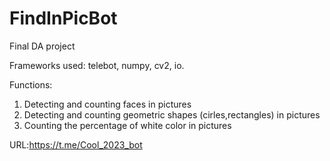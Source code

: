 # FindInPicBot
Final DA project


Frameworks used: telebot, numpy, cv2, io.


Functions:
1. Detecting and counting faces in pictures
2. Detecting and counting geometric shapes (cirles,rectangles) in pictures
3. Counting the percentage of white color in pictures

URL:https://t.me/Cool_2023_bot
